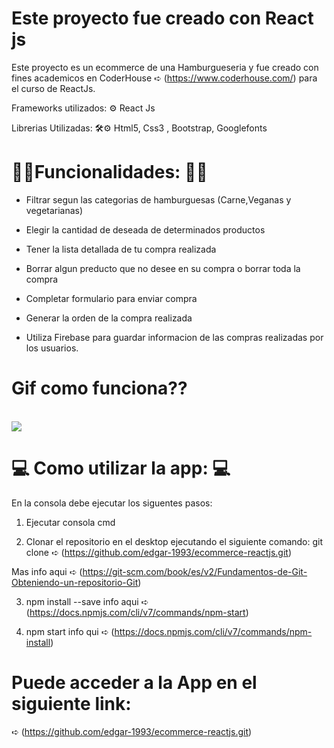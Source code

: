 # Este proyecto fue creado con React js

Este proyecto es un ecommerce de una Hamburgueseria y fue creado con fines academicos en CoderHouse ➪ (https://www.coderhouse.com/)
para el curso de ReactJs.

Frameworks utilizados: ⚙
React Js


Librerias Utilizadas: 🛠⚙
Html5, Css3 , Bootstrap, Googlefonts


#  🍔🍔Funcionalidades: 🍔🍔

* Filtrar segun las categorias de hamburguesas (Carne,Veganas y vegetarianas)

* Elegir la cantidad de deseada de determinados productos

* Tener la lista detallada de tu compra realizada

* Borrar algun preducto que no desee en su compra o borrar toda la compra

* Completar formulario para enviar compra

* Generar la orden de la compra realizada

* Utiliza Firebase para guardar informacion de las compras realizadas por los usuarios.

# Gif como funciona??
 
 <br>
 <img src="./public/Animation.gif.gif"/>

#  💻 Como utilizar la app: 💻

En la consola debe ejecutar los siguentes pasos:

1) Ejecutar consola cmd

2) Clonar el repositorio en el desktop ejecutando el siguiente comando:
 git clone ➪ (https://github.com/edgar-1993/ecommerce-reactjs.git)
 
 Mas info aqui ➪ (https://git-scm.com/book/es/v2/Fundamentos-de-Git-Obteniendo-un-repositorio-Git)

3) npm install --save
 info aqui ➪ (https://docs.npmjs.com/cli/v7/commands/npm-start) 

4) npm start
 info qui ➪ (https://docs.npmjs.com/cli/v7/commands/npm-install)

 #  Puede acceder a la App en el siguiente link:
 
 ➪ (https://github.com/edgar-1993/ecommerce-reactjs.git)
